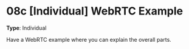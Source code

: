 # 08c [Individual] WebRTC Example

**Type**: Individual

Have a WebRTC example where you can explain the overall parts.